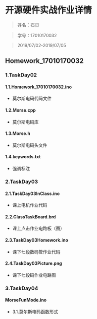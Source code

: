 # **开源硬件实战作业详情**
> 姓名：石贝

> 学号：17010170032

> 2019/07/02-2019/07/05

## Homework_17010170032

### **1.TaskDay02**

#### 1.1.Homework_17010170032.ino
- 莫尔斯电码代码文件
#### 1.2.Morse.cpp
- 莫尔斯电码库
#### 1.3.Morse.h
- 莫尔斯电码头文件
#### 1.4.keywords.txt
- 强调标注

### **2.TaskDay03**

#### 2.1.TaskDay03InClass.ino
- 课上电机作业代码
#### 2.2.ClassTaskBoard.brd
- 课上点击作业电路板（图）
#### 2.3.TaskDay03Homework.ino
- 课下七段数码管作业代码
#### 2.4.TaskDay03Picture.png
- 课下七段码作业电路图

### **3.TaskDay04**

#### MorseFunMode.ino
- 3.1.莫尔斯电码函数形式